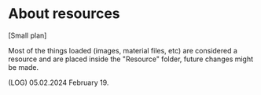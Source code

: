 # About resources

[Small plan]

Most of the things loaded (images, material files, etc) are considered a resource and are placed inside the "Resource" folder, future changes might be made.

(LOG) 05.02.2024 February 19.
